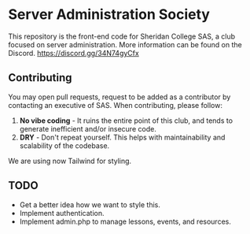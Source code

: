 # Server Administration Society

This repository is the front-end code for Sheridan College SAS, a club focused on server administration. More information can be found on the Discord.
https://discord.gg/34N74gyCfx

## Contributing

You may open pull requests, request to be added as a contributor by contacting an executive of SAS. When contributing, please follow:
1. **No vibe coding** - It ruins the entire point of this club, and tends to generate inefficient and/or insecure code.
2. **DRY** - Don't repeat yourself. This helps with maintainability and scalability of the codebase.

We are using now Tailwind for styling.

## TODO

- Get a better idea how we want to style this.
- Implement authentication.
- Implement admin.php to manage lessons, events, and resources.
